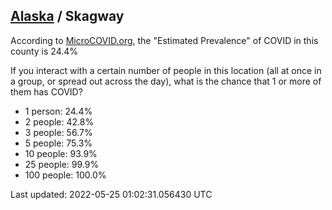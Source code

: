 
## [Alaska](/united-states/alaska) / Skagway

According to [MicroCOVID.org](http://microcovid.org),
the "Estimated Prevalence" of COVID in this county is 24.4%

If you interact with a certain number of people in this location
(all at once in a group, or spread out across the day), what is the chance that
1 or more of them has COVID?

- 1 person: 24.4%
- 2 people: 42.8%
- 3 people: 56.7%
- 5 people: 75.3%
- 10 people: 93.9%
- 25 people: 99.9%
- 100 people: 100.0%

Last updated: 2022-05-25 01:02:31.056430 UTC
